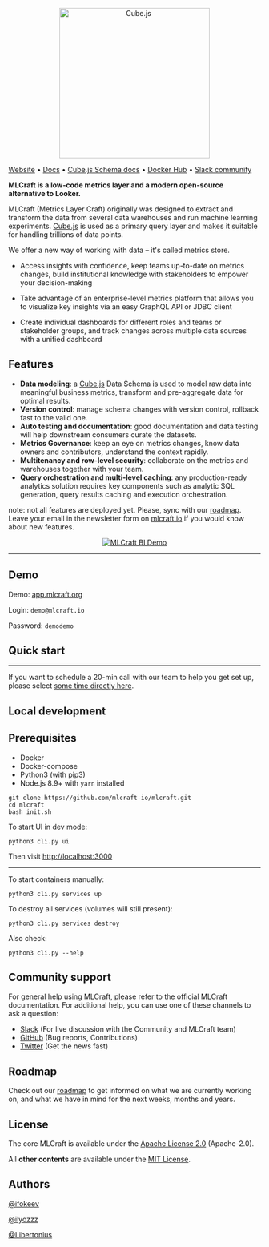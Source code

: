 <p align="center"><a href="https://mlcraft.io"><img src="https://i.imgur.com/lVUNQtT.png" alt="Cube.js" width="300px"></a></p>

[Website](https://mlcraft.io) • [Docs](./docs/SUMMARY.md) • [Cube.js Schema docs](https://cube.dev/docs/getting-started-cubejs-schema) • [Docker Hub](https://hub.docker.com/u/mlcraft) • [Slack community](https://join.slack.com/t/mlcraft/shared_invite/zt-vg2tk8dh-sKA_W67BBcLLGXEKX78~dQ)


__MLCraft is a low-code metrics layer and a modern open-source alternative to Looker.__ 

MLCraft (Metrics Layer Craft) originally was designed to extract and transform the data from several data warehouses and run machine learning experiments. [Cube.js](https://github.com/cube-js/cube.js/) is used as a primary query layer and makes it suitable for handling
trillions of data points.

We offer a new way of working with data – it's called metrics store.

* Access insights with confidence, keep teams up-to-date on metrics changes, build institutional knowledge with stakeholders to empower your decision-making

* Take advantage of an enterprise-level metrics platform that allows you to visualize key insights via an easy GraphQL API or JDBC client

* Create individual dashboards for different roles and teams or stakeholder groups, and track changes across multiple data sources with a unified dashboard

## Features
* **Data modeling**: a [Cube.js](https://github.com/cube-js/cube.js/) Data Schema is used to model raw data into meaningful business metrics, transform and pre-aggregate data for optimal results.
* **Version control**: manage schema changes with version control, rollback fast to the valid one.
* **Auto testing and documentation**: good documentation and data testing will help downstream consumers curate the datasets.
* **Metrics Governance**: keep an eye on metrics changes, know data owners and contributors, understand the context rapidly.
* **Multitenancy and row-level security**: collaborate on the metrics and warehouses together with your team.
* **Query orchestration and multi-level caching**: any production-ready analytics solution requires key components such as analytic SQL generation, query results caching and execution orchestration.

note: not all features are deployed yet. Please, sync with our [roadmap](https://github.com/mlcraft-io/mlcraft/projects). Leave your email in the newsletter form on [mlcraft.io](https://mlcraft.io) if you would know about new features.

<div align="center">
  <a href="https://youtu.be/-ivNme3sfGs"><img src="https://i.imgur.com/RW7wKI9.png" alt="MLCraft BI Demo"></a>
</div>

------

## Demo

Demo: [app.mlcraft.org](https://app.mlcraft.org)

Login: `demo@mlcraft.io`

Password: `demodemo`

## Quick start

---

If you want to schedule a 20-min call with our team to help you get set up, please select [some time directly here](https://calendly.com/mlcraft-io/video-meeting).

## Local development 

Prerequisites
-------------

- Docker
- Docker-compose
- Python3 (with pip3)
- Node.js 8.9+ with `yarn` installed

```
git clone https://github.com/mlcraft-io/mlcraft.git
cd mlcraft
bash init.sh
```

To start UI in dev mode:

```
python3 cli.py ui
```

Then visit [http://localhost:3000](http://localhost:3000)

---

To start containers manually:

```
python3 cli.py services up
```

To destroy all services (volumes will still present):

```
python3 cli.py services destroy
```

Also check:

```
python3 cli.py --help
```

## Community support

For general help using MLCraft, please refer to the official MLCraft documentation. For additional help, you can use one of these channels to ask a question:

* [Slack](https://join.slack.com/t/mlcraft/shared_invite/zt-vg2tk8dh-sKA_W67BBcLLGXEKX78~dQ) \(For live discussion with the Community and MLCraft team\)
* [GitHub](https://github.com/mlcraft-io/mlcraft) \(Bug reports, Contributions\)
* [Twitter](https://twitter.com/mlcraft_io) \(Get the news fast\)

## Roadmap

Check out our [roadmap](https://github.com/mlcraft-io/mlcraft/projects) to get informed on what we are currently working on, and what we have in mind for the next weeks, months and years.

## License

The core MLCraft is available under the [Apache License 2.0](https://github.com/mlcraft-io/mlcraft/blob/main/LICENSE) (Apache-2.0).

All **other contents** are available under the [MIT License](LICENSE-community).

## Authors

[@ifokeev](https://github.com/ifokeev)

[@ilyozzz](https://github.com/ilyozzz)

[@Libertonius](https://github.com/Libertonius)
